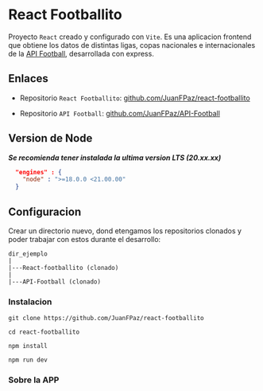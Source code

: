 # React Footballito

Proyecto `React` creado y configurado con `Vite`. Es una aplicacion frontend que obtiene los datos de distintas ligas, copas nacionales e internacionales de la [API Football](localhost:3000), desarrollada con express.

## Enlaces

- Repositorio `React Footballito`: [github.com/JuanFPaz/react-footballito](https://github.com/JuanFPaz/react-footballito)

- Repositorio `API Football`: [github.com/JuanFPaz/API-Football](https://github.com/JuanFPaz/API-Football)

## Version de Node

***Se recomienda tener instalada la ultima version LTS (20.xx.xx)***

```json
  "engines" : { 
    "node" : ">=18.0.0 <21.00.00"
  }
```

## Configuracion

Crear un directorio nuevo, dond etengamos los repositorios clonados y poder trabajar con estos durante el desarrollo:

```
dir_ejemplo
|
|---React-footballito (clonado)
|
|---API-Football (clonado)
```

### Instalacion

```git clone https://github.com/JuanFPaz/react-footballito```

```cd react-footballito```

```npm install```

```npm run dev```

### Sobre la APP
